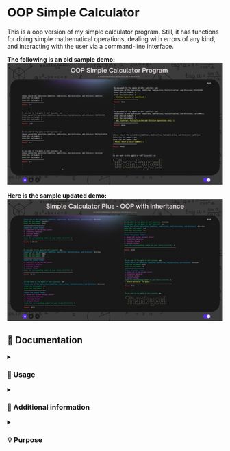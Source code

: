 # OOP Simple Calculator
This is a oop version of my simple calculator program. Still, it has functions for doing simple mathematical operations, dealing with errors of any kind, and interacting with the user via a command-line interface.

**The following is an old sample demo:** <br>
![img](calc-demo.png)

**Here is the sample updated demo:** <br>
![img](calcplus-demo.png)

## 📄 Documentation 
<details><summary><h3> 🤔 Usage </h3></summary>

-----

1. Run the program in a Python environment.
2. Choose one of the four math operations: addition, subtraction, multiplication, or division.
3. Enter the first number.
4. Enter the second number.
5. Choose among the output formats.
6. The program will display the result of the operation.
7. You can choose to try again or exit the program.

or

1. Fork this repository 
2. Once the repository has been forked, you can clone the repository to your local machine using the `git clone` command followed by the repository URL.
3. Once the repository is cloned, navigate to the directory of the cloned repository using the `cd` command.
4. Now you can work with the files in the cloned repository.
5. If you want to keep your fork in sync with this repository, you can use the `git fetch` and `git merge` commands to pull in changes and merge them into your local copy.

**Reminders:**
> The program uses appropriate exception handling to capture errors during runtime, such as invalid inputs or division by zero.
> Ensure that the following required dependencies are installed: `pyfiglet`

</details>

<details><summary><h3> 🔰 Additional information </h3></summary>

-----

**The Calculator App consists of the following files:**
<br>
1. `user_input.py`: Defines the Input class that represents user input.
2. `calculation.py`: Defines the Calculate class that performs calculations based on user input.
3. `retry_function.py`: Defines the TryAgain class that allows users to retry or exit the program.
4. `main.py`: The main script that creates instances of the Calculate and TryAgain classes and controls the flow of the application.
5. `output_format.py`: Defines the OutputConverter class which changes the output based on the user's preferences.
<br>
For detailed information about the implementation of each class and their methods, please refer to the source code files and their respective docstrings.

</details>

<details><summary><h3> 💡 Purpose </h3></summary>

-----

This object-oriented calculator uses many classes to handle user input, calculations, retry functions and ouput format. Its structure leads to modularity and ease of maintenance in the code. By providing an intuitive user interface, error handling, and a reusable code structure, this program's purpose is to enhance the user experience and make basic mathematical calculations more practical.

</details>
